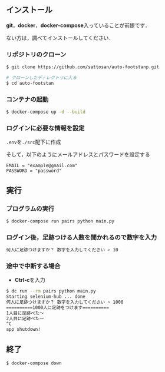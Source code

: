 ## インストール

**git**，**docker**，**docker-compose**入っていることが前提です．

ない方は，調べてインストールしてください．

### リポジトリのクローン

```bash
$ git clone https://github.com/sattosan/auto-footstanp.git

# クローンしたディレクトリに入る
$ cd auto-footstan
```

### コンテナの起動

```bash
$ docker-compose up -d --build
```

### ログインに必要な情報を設定

`.env`を`./src`配下に作成

そして，以下のようにメールアドレスとパスワードを設定する

```txt:./src/.env
EMAIL = "example@gmail.com"
PASSWORD = "password"
```

## 実行

### プログラムの実行

```bash
$ docker-compose run pairs python main.py
```

### ログイン後，足跡つける人数を聞かれるので数字を入力

```bash
何人に足跡つけますか？ 数字を入力してください > 10
```

### 途中で中断する場合

- **Ctrl-c**を入力

```bash
$ dc run --rm pairs python main.py
Starting selenium-hub ... done
何人に足跡つけますか？ 数字を入力してください > 1000
==========1000人に足跡をつけます==========
1人目に足跡ぺた〜
2人目に足跡ぺた〜
^C
app shutdown!
```

## 終了

```bash
$ docker-compose down
```
